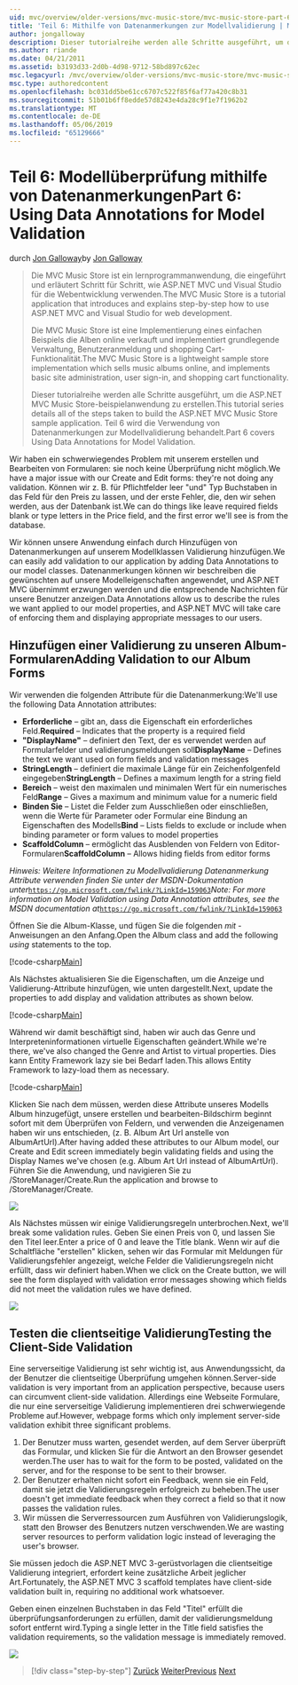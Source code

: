 ```yaml
---
uid: mvc/overview/older-versions/mvc-music-store/mvc-music-store-part-6
title: 'Teil 6: Mithilfe von Datenanmerkungen zur Modellvalidierung | Microsoft-Dokumentation'
author: jongalloway
description: Dieser tutorialreihe werden alle Schritte ausgeführt, um die ASP.NET MVC Music Store-beispielanwendung zu erstellen. Teil 6 wird die Verwendung von Datenanmerkungen für Modell V behandelt...
ms.author: riande
ms.date: 04/21/2011
ms.assetid: b3193d33-2d0b-4d98-9712-58bd897c62ec
msc.legacyurl: /mvc/overview/older-versions/mvc-music-store/mvc-music-store-part-6
msc.type: authoredcontent
ms.openlocfilehash: bc031dd5be61cc6707c522f85f6af77a420c8b31
ms.sourcegitcommit: 51b01b6ff8edde57d8243e4da28c9f1e7f1962b2
ms.translationtype: MT
ms.contentlocale: de-DE
ms.lasthandoff: 05/06/2019
ms.locfileid: "65129666"
---
```

# <a name="part-6-using-data-annotations-for-model-validation"></a><span data-ttu-id="b6f09-104">Teil 6: Modellüberprüfung mithilfe von Datenanmerkungen</span><span class="sxs-lookup"><span data-stu-id="b6f09-104">Part 6: Using Data Annotations for Model Validation</span></span>

<span data-ttu-id="b6f09-105">durch [Jon Galloway](https://github.com/jongalloway)</span><span class="sxs-lookup"><span data-stu-id="b6f09-105">by [Jon Galloway](https://github.com/jongalloway)</span></span>

> <span data-ttu-id="b6f09-106">Die MVC Music Store ist ein lernprogrammanwendung, die eingeführt und erläutert Schritt für Schritt, wie ASP.NET MVC und Visual Studio für die Webentwicklung verwenden.</span><span class="sxs-lookup"><span data-stu-id="b6f09-106">The MVC Music Store is a tutorial application that introduces and explains step-by-step how to use ASP.NET MVC and Visual Studio for web development.</span></span>  
>   
> <span data-ttu-id="b6f09-107">Die MVC Music Store ist eine Implementierung eines einfachen Beispiels die Alben online verkauft und implementiert grundlegende Verwaltung, Benutzeranmeldung und shopping Cart-Funktionalität.</span><span class="sxs-lookup"><span data-stu-id="b6f09-107">The MVC Music Store is a lightweight sample store implementation which sells music albums online, and implements basic site administration, user sign-in, and shopping cart functionality.</span></span>  
>   
> <span data-ttu-id="b6f09-108">Dieser tutorialreihe werden alle Schritte ausgeführt, um die ASP.NET MVC Music Store-beispielanwendung zu erstellen.</span><span class="sxs-lookup"><span data-stu-id="b6f09-108">This tutorial series details all of the steps taken to build the ASP.NET MVC Music Store sample application.</span></span> <span data-ttu-id="b6f09-109">Teil 6 wird die Verwendung von Datenanmerkungen zur Modellvalidierung behandelt.</span><span class="sxs-lookup"><span data-stu-id="b6f09-109">Part 6 covers Using Data Annotations for Model Validation.</span></span>

<span data-ttu-id="b6f09-110">Wir haben ein schwerwiegendes Problem mit unserem erstellen und Bearbeiten von Formularen: sie noch keine Überprüfung nicht möglich.</span><span class="sxs-lookup"><span data-stu-id="b6f09-110">We have a major issue with our Create and Edit forms: they're not doing any validation.</span></span> <span data-ttu-id="b6f09-111">Können wir z. B. für Pflichtfelder leer "und" Typ Buchstaben in das Feld für den Preis zu lassen, und der erste Fehler, die, den wir sehen werden, aus der Datenbank ist.</span><span class="sxs-lookup"><span data-stu-id="b6f09-111">We can do things like leave required fields blank or type letters in the Price field, and the first error we'll see is from the database.</span></span>

<span data-ttu-id="b6f09-112">Wir können unsere Anwendung einfach durch Hinzufügen von Datenanmerkungen auf unserem Modellklassen Validierung hinzufügen.</span><span class="sxs-lookup"><span data-stu-id="b6f09-112">We can easily add validation to our application by adding Data Annotations to our model classes.</span></span> <span data-ttu-id="b6f09-113">Datenanmerkungen können wir beschreiben die gewünschten auf unsere Modelleigenschaften angewendet, und ASP.NET MVC übernimmt erzwungen werden und die entsprechende Nachrichten für unsere Benutzer anzeigen.</span><span class="sxs-lookup"><span data-stu-id="b6f09-113">Data Annotations allow us to describe the rules we want applied to our model properties, and ASP.NET MVC will take care of enforcing them and displaying appropriate messages to our users.</span></span>

## <a name="adding-validation-to-our-album-forms"></a><span data-ttu-id="b6f09-114">Hinzufügen einer Validierung zu unseren Album-Formularen</span><span class="sxs-lookup"><span data-stu-id="b6f09-114">Adding Validation to our Album Forms</span></span>

<span data-ttu-id="b6f09-115">Wir verwenden die folgenden Attribute für die Datenanmerkung:</span><span class="sxs-lookup"><span data-stu-id="b6f09-115">We'll use the following Data Annotation attributes:</span></span>

- <span data-ttu-id="b6f09-116">**Erforderliche** – gibt an, dass die Eigenschaft ein erforderliches Feld.</span><span class="sxs-lookup"><span data-stu-id="b6f09-116">**Required** – Indicates that the property is a required field</span></span>
- <span data-ttu-id="b6f09-117">**"DisplayName"** – definiert den Text, der es verwendet werden auf Formularfelder und validierungsmeldungen soll</span><span class="sxs-lookup"><span data-stu-id="b6f09-117">**DisplayName** – Defines the text we want used on form fields and validation messages</span></span>
- <span data-ttu-id="b6f09-118">**StringLength** – definiert die maximale Länge für ein Zeichenfolgenfeld eingegeben</span><span class="sxs-lookup"><span data-stu-id="b6f09-118">**StringLength** – Defines a maximum length for a string field</span></span>
- <span data-ttu-id="b6f09-119">**Bereich** – weist den maximalen und minimalen Wert für ein numerisches Feld</span><span class="sxs-lookup"><span data-stu-id="b6f09-119">**Range** – Gives a maximum and minimum value for a numeric field</span></span>
- <span data-ttu-id="b6f09-120">**Binden Sie** – Listet die Felder zum Ausschließen oder einschließen, wenn die Werte für Parameter oder Formular eine Bindung an Eigenschaften des Modells</span><span class="sxs-lookup"><span data-stu-id="b6f09-120">**Bind** – Lists fields to exclude or include when binding parameter or form values to model properties</span></span>
- <span data-ttu-id="b6f09-121">**ScaffoldColumn** – ermöglicht das Ausblenden von Feldern von Editor-Formularen</span><span class="sxs-lookup"><span data-stu-id="b6f09-121">**ScaffoldColumn** – Allows hiding fields from editor forms</span></span>

<span data-ttu-id="b6f09-122">*Hinweis: Weitere Informationen zu Modellvalidierung Datenanmerkung Attribute verwenden finden Sie unter der MSDN-Dokumentation unter*[`https://go.microsoft.com/fwlink/?LinkId=159063`](https://go.microsoft.com/fwlink/?LinkId=159063)</span><span class="sxs-lookup"><span data-stu-id="b6f09-122">*Note: For more information on Model Validation using Data Annotation attributes, see the MSDN documentation at*[`https://go.microsoft.com/fwlink/?LinkId=159063`](https://go.microsoft.com/fwlink/?LinkId=159063)</span></span>

<span data-ttu-id="b6f09-123">Öffnen Sie die Album-Klasse, und fügen Sie die folgenden *mit* -Anweisungen an den Anfang.</span><span class="sxs-lookup"><span data-stu-id="b6f09-123">Open the Album class and add the following *using* statements to the top.</span></span>

[!code-csharp[Main](mvc-music-store-part-6/samples/sample1.cs)]

<span data-ttu-id="b6f09-124">Als Nächstes aktualisieren Sie die Eigenschaften, um die Anzeige und Validierung-Attribute hinzufügen, wie unten dargestellt.</span><span class="sxs-lookup"><span data-stu-id="b6f09-124">Next, update the properties to add display and validation attributes as shown below.</span></span>

[!code-csharp[Main](mvc-music-store-part-6/samples/sample2.cs)]

<span data-ttu-id="b6f09-125">Während wir damit beschäftigt sind, haben wir auch das Genre und Interpreteninformationen virtuelle Eigenschaften geändert.</span><span class="sxs-lookup"><span data-stu-id="b6f09-125">While we're there, we've also changed the Genre and Artist to virtual properties.</span></span> <span data-ttu-id="b6f09-126">Dies kann Entity Framework lazy sie bei Bedarf laden.</span><span class="sxs-lookup"><span data-stu-id="b6f09-126">This allows Entity Framework to lazy-load them as necessary.</span></span>

[!code-csharp[Main](mvc-music-store-part-6/samples/sample3.cs)]

<span data-ttu-id="b6f09-127">Klicken Sie nach dem müssen, werden diese Attribute unseres Modells Album hinzugefügt, unsere erstellen und bearbeiten-Bildschirm beginnt sofort mit dem Überprüfen von Feldern, und verwenden die Anzeigenamen haben wir uns entschieden, (z. B. Album Art Url anstelle von AlbumArtUrl).</span><span class="sxs-lookup"><span data-stu-id="b6f09-127">After having added these attributes to our Album model, our Create and Edit screen immediately begin validating fields and using the Display Names we've chosen (e.g. Album Art Url instead of AlbumArtUrl).</span></span> <span data-ttu-id="b6f09-128">Führen Sie die Anwendung, und navigieren Sie zu /StoreManager/Create.</span><span class="sxs-lookup"><span data-stu-id="b6f09-128">Run the application and browse to /StoreManager/Create.</span></span>

![](mvc-music-store-part-6/_static/image1.png)

<span data-ttu-id="b6f09-129">Als Nächstes müssen wir einige Validierungsregeln unterbrochen.</span><span class="sxs-lookup"><span data-stu-id="b6f09-129">Next, we'll break some validation rules.</span></span> <span data-ttu-id="b6f09-130">Geben Sie einen Preis von 0, und lassen Sie den Titel leer.</span><span class="sxs-lookup"><span data-stu-id="b6f09-130">Enter a price of 0 and leave the Title blank.</span></span> <span data-ttu-id="b6f09-131">Wenn wir auf die Schaltfläche "erstellen" klicken, sehen wir das Formular mit Meldungen für Validierungsfehler angezeigt, welche Felder die Validierungsregeln nicht erfüllt, dass wir definiert haben.</span><span class="sxs-lookup"><span data-stu-id="b6f09-131">When we click on the Create button, we will see the form displayed with validation error messages showing which fields did not meet the validation rules we have defined.</span></span>

![](mvc-music-store-part-6/_static/image2.png)

## <a name="testing-the-client-side-validation"></a><span data-ttu-id="b6f09-132">Testen die clientseitige Validierung</span><span class="sxs-lookup"><span data-stu-id="b6f09-132">Testing the Client-Side Validation</span></span>

<span data-ttu-id="b6f09-133">Eine serverseitige Validierung ist sehr wichtig ist, aus Anwendungssicht, da der Benutzer die clientseitige Überprüfung umgehen können.</span><span class="sxs-lookup"><span data-stu-id="b6f09-133">Server-side validation is very important from an application perspective, because users can circumvent client-side validation.</span></span> <span data-ttu-id="b6f09-134">Allerdings eine Webseite Formulare, die nur eine serverseitige Validierung implementieren drei schwerwiegende Probleme auf.</span><span class="sxs-lookup"><span data-stu-id="b6f09-134">However, webpage forms which only implement server-side validation exhibit three significant problems.</span></span>

1. <span data-ttu-id="b6f09-135">Der Benutzer muss warten, gesendet werden, auf dem Server überprüft das Formular, und klicken Sie für die Antwort an den Browser gesendet werden.</span><span class="sxs-lookup"><span data-stu-id="b6f09-135">The user has to wait for the form to be posted, validated on the server, and for the response to be sent to their browser.</span></span>
2. <span data-ttu-id="b6f09-136">Der Benutzer erhalten nicht sofort ein Feedback, wenn sie ein Feld, damit sie jetzt die Validierungsregeln erfolgreich zu beheben.</span><span class="sxs-lookup"><span data-stu-id="b6f09-136">The user doesn't get immediate feedback when they correct a field so that it now passes the validation rules.</span></span>
3. <span data-ttu-id="b6f09-137">Wir müssen die Serverressourcen zum Ausführen von Validierungslogik, statt den Browser des Benutzers nutzen verschwenden.</span><span class="sxs-lookup"><span data-stu-id="b6f09-137">We are wasting server resources to perform validation logic instead of leveraging the user's browser.</span></span>

<span data-ttu-id="b6f09-138">Sie müssen jedoch die ASP.NET MVC 3-gerüstvorlagen die clientseitige Validierung integriert, erfordert keine zusätzliche Arbeit jeglicher Art.</span><span class="sxs-lookup"><span data-stu-id="b6f09-138">Fortunately, the ASP.NET MVC 3 scaffold templates have client-side validation built in, requiring no additional work whatsoever.</span></span>

<span data-ttu-id="b6f09-139">Geben einen einzelnen Buchstaben in das Feld "Titel" erfüllt die überprüfungsanforderungen zu erfüllen, damit der validierungsmeldung sofort entfernt wird.</span><span class="sxs-lookup"><span data-stu-id="b6f09-139">Typing a single letter in the Title field satisfies the validation requirements, so the validation message is immediately removed.</span></span>

![](mvc-music-store-part-6/_static/image3.png)

> [!div class="step-by-step"]
> <span data-ttu-id="b6f09-140">[Zurück](mvc-music-store-part-5.md)
> [Weiter](mvc-music-store-part-7.md)</span><span class="sxs-lookup"><span data-stu-id="b6f09-140">[Previous](mvc-music-store-part-5.md)
[Next](mvc-music-store-part-7.md)</span></span>
